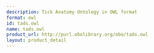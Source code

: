 ```yaml
---
description: Tick Anatomy Ontology in OWL format
format: owl
id: tads.owl
name: tads.owl
product_url: http://purl.obolibrary.org/obo/tads.owl
layout: product_detail
---
```

